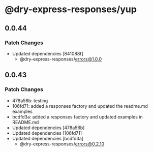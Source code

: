 # @dry-express-responses/yup

## 0.0.44

### Patch Changes

- Updated dependencies [841088f]
  - @dry-express-responses/errors@1.0.0

## 0.0.43

### Patch Changes

- 478a56b: testing
- 106fd71: added a responses factory and updated the readme.md examples
- bcdfd3a: added a responses factory and updated examples in README.md
- Updated dependencies [478a56b]
- Updated dependencies [106fd71]
- Updated dependencies [bcdfd3a]
  - @dry-express-responses/errors@0.2.10
